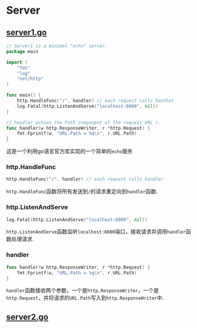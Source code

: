 # Server

## [server1.go](./server1/server1.go)

```go
// Server1 is a minimal "echo" server.
package main

import (
	"fmt"
	"log"
	"net/http"
)

func main() {
	http.HandleFunc("/", handler) // each request calls handler
	log.Fatal(http.ListenAndServe("localhost:8000", nil))
}

// handler echoes the Path component of the request URL r.
func handler(w http.ResponseWriter, r *http.Request) {
	fmt.Fprintf(w, "URL.Path = %q\n", r.URL.Path)
}

```

这是一个利用go语言官方库实现的一个简单的`echo`服务

### http.HandleFunc

```go
http.HandleFunc("/", handler) // each request calls handler
```

`http.HandleFunc`函数将所有发送到`/`的请求重定向到`handler`函数.

### http.ListenAndServe

```go
log.Fatal(http.ListenAndServe("localhost:8000", nil))
```

`http.ListenAndServe`函数监听`localhost:8000`端口，接收请求并调用`handler`函数处理请求.

### handler

```go
func handler(w http.ResponseWriter, r *http.Request) {
    fmt.Fprintf(w, "URL.Path = %q\n", r.URL.Path)
}
```

`handler`函数接收两个参数，一个是`http.ResponseWriter`，一个是`http.Request`，并将请求的`URL.Path`写入到`http.ResponseWriter`中.

## [server2.go](./server2/server2.go)

```go